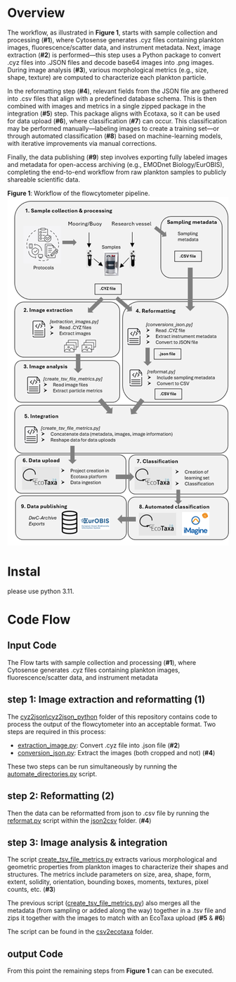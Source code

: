 # Overview  

The workflow, as illustrated in **Figure 1**, starts with sample collection and processing (**#1**), where Cytosense generates .cyz files containing plankton images, fluorescence/scatter data, and instrument metadata. Next, image extraction (**#2**) is performed—this step uses a Python package to convert .cyz files into .JSON files and decode base64 images into .png images. During image analysis (**#3**), various morphological metrics (e.g., size, shape, texture) are computed to characterize each plankton particle.  

In the reformatting step (**#4**), relevant fields from the JSON file are gathered into .csv files that align with a predefined database schema. This is then combined with images and metrics in a single zipped package in the integration (**#5**) step. This package aligns with Ecotaxa, so it can be used for data upload (**#6**), where classification (**#7**) can occur. This classification may be performed manually—labeling images to create a training set—or through automated classification (**#8**) based on machine-learning models, with iterative improvements via manual corrections.  

Finally, the data publishing (**#9**) step involves exporting fully labeled images and metadata for open-access archiving (e.g., EMODnet Biology/EurOBIS), completing the end-to-end workflow from raw plankton samples to publicly shareable scientific data.  

**Figure 1**: Workflow of the flowcytometer pipeline.  
![Flowchart](flowchart.png)  


# Instal

please use python 3.11.


# Code Flow

## Input Code  
The Flow tarts with sample collection and processing (**#1**), where Cytosense generates .cyz files containing plankton images, fluorescence/scatter data, and instrument metadata
## step 1: Image extraction and reformatting (1)

The [cyz2json\cyz2json_python](cyz2json\cyz2json_python) folder of this repository contains code to process the output of the flowcytometer into an acceptable format. Two steps are required in this process:  
- [extraction_image.py](cyz2json/cyz2json_python/extraction_image.py): Convert .cyz file into .json file (**#2**)  
- [conversion_json.py](cyz2json/cyz2json_python/conversion_json.py): Extract the images (both cropped and not) (**#4**)  

These two steps can be run simultaneously by running the [automate_directories.py](cyz2json/cyz2json_python/automate_directories.py) script.

## step 2: Reformatting (2)

Then the data can be reformatted from json to .csv file by running the [reformat.py](json2csv/process_example/reformat.py) script within the [json2csv](json2csv) folder. (**#4**)

## step 3: Image analysis & integration  

The script [create_tsv_file_metrics.py](csv2ecotaxa/create_tsv_file_metrics.py) extracts various morphological and geometric properties from plankton images to characterize their shapes and structures. The metrics include parameters on size, area, shape, form, extent, solidity, orientation, bounding boxes, moments, textures, pixel counts, etc. (**#3**)

The previous script ([create_tsv_file_metrics.py](csv2ecotaxa/create_tsv_file_metrics.py)) also merges all the metadata (from sampling or added along the way) together in a .tsv file and zips it together with the images to match with an EcoTaxa upload (**#5**  & **#6**)

The script can be found in the [csv2ecotaxa](csv2ecotaxa) folder. 

## output Code
From this point the remaining steps from **Figure 1** can can be executed. 